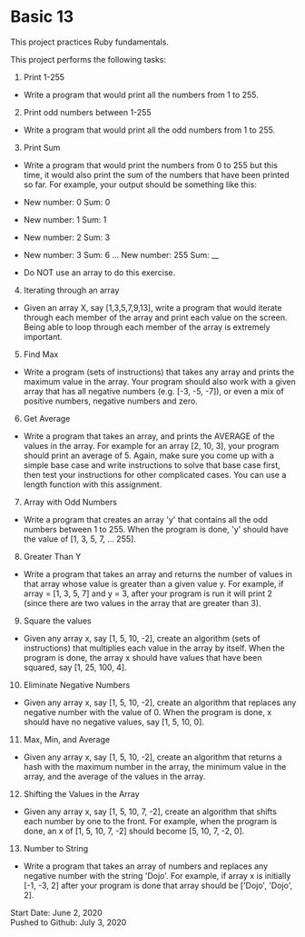# Basic 13

This project practices Ruby fundamentals.

This project performs the following tasks:

1. Print 1-255
* Write a program that would print all the numbers from 1 to 255. 

2. Print odd numbers between 1-255
* Write a program that would print all the odd numbers from 1 to 255.

3. Print Sum
* Write a program that would print the numbers from 0 to 255 but this time, it would also print the sum of the numbers that have been printed so far. For example, your output should be something like this:

* New number: 0 Sum: 0
* New number: 1 Sum: 1
* New number: 2 Sum: 3
* New number: 3 Sum: 6
...
New number: 255 Sum: __
* Do NOT use an array to do this exercise.

4. Iterating through an array
* Given an array X, say [1,3,5,7,9,13], write a program that would iterate through each member of the array and print each value on the screen. Being able to loop through each member of the array is extremely important.

5. Find Max
* Write a program (sets of instructions) that takes any array and prints the maximum value in the array. Your program should also work with a given array that has all negative numbers (e.g. [-3, -5, -7]), or even a mix of positive numbers, negative numbers and zero.

6. Get Average
* Write a program that takes an array, and prints the AVERAGE of the values in the array. For example for an array [2, 10, 3], your program should print an average of 5. Again, make sure you come up with a simple base case and write instructions to solve that base case first, then test your instructions for other complicated cases. You can use a length function with this assignment.

7. Array with Odd Numbers
* Write a program that creates an array 'y' that contains all the odd numbers between 1 to 255. When the program is done, 'y' should have the value of [1, 3, 5, 7, ... 255].

8. Greater Than Y
* Write a program that takes an array and returns the number of values in that array whose value is greater than a given value y. For example, if array = [1, 3, 5, 7] and y = 3, after your program is run it will print 2 (since there are two values in the array that are greater than 3).

9. Square the values
* Given any array x, say [1, 5, 10, -2], create an algorithm (sets of instructions) that multiplies each value in the array by itself. When the program is done, the array x should have values that have been squared, say [1, 25, 100, 4].

10. Eliminate Negative Numbers
* Given any array x, say [1, 5, 10, -2], create an algorithm that replaces any negative number with the value of 0. When the program is done, x should have no negative values, say [1, 5, 10, 0].

11. Max, Min, and Average
* Given any array x, say [1, 5, 10, -2], create an algorithm that returns a hash with the maximum number in the array, the minimum value in the array, and the average of the values in the array.

12. Shifting the Values in the Array
* Given any array x, say [1, 5, 10, 7, -2], create an algorithm that shifts each number by one to the front. For example, when the program is done, an x of [1, 5, 10, 7, -2] should become [5, 10, 7, -2, 0].

13. Number to String
* Write a program that takes an array of numbers and replaces any negative number with the string 'Dojo'. For example, if array x is initially [-1, -3, 2] after your program is done that array should be ['Dojo', 'Dojo', 2].

Start Date: June 2, 2020\
Pushed to Github: July 3, 2020